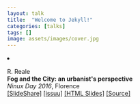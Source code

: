 ```yaml
---
layout: talk
title:  "Welcome to Jekyll!"
categories: [talks]
tags: []
image: assets/images/cover.jpg
---
```



<li><p>R. Reale<br>
<b>Fog and the City: an urbanist's perspective</b><br>
<i>Ninux Day 2016</i>, Florence<br />
<a href="https://www.slideshare.net/robertoreale/fog-and-the-city-an-urbanists-perspective" target="_blank">[SlideShare]</a>
<a href="https://issuu.com/roberto-reale/docs/ninux-day-2016" target="_blank">[issuu]</a>
<a href="https://reale.me/ninux-day-2016" target="_blank">[HTML Slides]</a>
<a href="https://github.com/reale/ninux-day-2016" target="_blank">[Source]</a>
</p>
</li>
